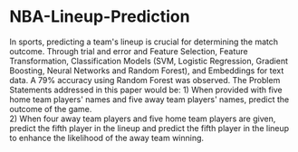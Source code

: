 # NBA-Lineup-Prediction
In sports, predicting a team's lineup is crucial for determining the match outcome. Through trial and error and Feature Selection, Feature Transformation, Classification Models (SVM, Logistic Regression, Gradient Boosting, Neural Networks and Random Forest), and Embeddings for text data. A 79% accuracy using Random Forest was observed. The Problem Statements addressed in this paper would be: 
        1) When provided with five home team players' names and five away team players' names, predict the outcome of the game.<br>
        2) When four away team players and five home team players are given, predict the fifth player in the lineup and predict the fifth player in the lineup to enhance the likelihood of the away team winning.
